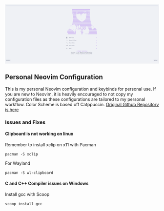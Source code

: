 ![Preview Image 1](images/preview1.png)
## Personal Neovim Configuration
This is my personal Neovim configuration and keybinds for personal use.
If you are new to Neovim, it is heavily encouraged to not copy my configuration files as these configurations are tailored to my personal workflow.
Color Scheme is based off Catppuccin. [Original Github Repository is here](https://github.com/catppuccin/nvim)


### Issues and Fixes
#### Clipboard is not working on linux
Remember to install xclip on x11 with Pacman
```shell
pacman -S xclip
```
For Wayland
```shell
pacman -S wl-clipboard 
```

#### C and C++ Compiler issues on Windows
Install gcc with Scoop
```shell
scoop install gcc
```
